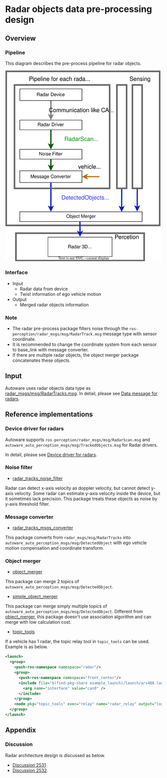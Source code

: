 # Radar objects data pre-processing design

## Overview

### Pipeline

This diagram describes the pre-process pipeline for radar objects.

![radar-objects-sensing](image/radar-objects-sensing.drawio.svg)

### Interface

- Input
  - Radar data from device
  - Twist information of ego vehicle motion
- Output
  - Merged radar objects information

### Note

- The radar pre-process package filters noise through the `ros-perception/radar_msgs/msg/RadarTrack.msg` message type with sensor coordinate.
- It is recommended to change the coordinate system from each sensor to base_link with message converter.
- If there are multiple radar objects, the object merger package concatenates these objects.

## Input

Autoware uses radar objects data type as [radar_msgs/msg/RadarTracks.msg](https://github.com/ros-perception/radar_msgs/blob/ros2/msg/RadarTracks.msg).
In detail, please see [Data message for radars](reference-implementations/data-message.md).

## Reference implementations

### Device driver for radars

Autoware supports `ros-perception/radar_msgs/msg/RadarScan.msg` and `autoware_auto_perception_msgs/msg/TrackedObjects.msg` for Radar drivers.

In detail, please see [Device driver for radars](reference-implementations/device-driver.md).

### Noise filter

- [radar_tracks_noise_filter](https://github.com/autowarefoundation/autoware_universe/tree/main/sensing/radar_tracks_noise_filter)

Radar can detect x-axis velocity as doppler velocity, but cannot detect y-axis velocity. Some radar can estimate y-axis velocity inside the device, but it sometimes lack precision. This package treats these objects as noise by y-axis threshold filter.

### Message converter

- [radar_tracks_msgs_converter](https://github.com/autowarefoundation/autoware_universe/tree/main/perception/autoware_radar_tracks_msgs_converter)

This package converts from `radar_msgs/msg/RadarTracks` into `autoware_auto_perception_msgs/msg/DetectedObject` with ego vehicle motion compensation and coordinate transform.

### Object merger

- [object_merger](https://github.com/autowarefoundation/autoware_universe/tree/main/perception/autoware_object_merger)

This package can merge 2 topics of `autoware_auto_perception_msgs/msg/DetectedObject`.

- [simple_object_merger](https://github.com/autowarefoundation/autoware_universe/tree/main/perception/autoware_simple_object_merger)

This package can merge simply multiple topics of `autoware_auto_perception_msgs/msg/DetectedObject`.
Different from [object_merger](https://github.com/autowarefoundation/autoware_universe/tree/main/perception/autoware_object_merger), this package doesn't use association algorithm and can merge with low calculation cost.

- [topic_tools](https://github.com/ros-tooling/topic_tools)

If a vehicle has 1 radar, the topic relay tool in `topic_tools` can be used.
Example is as below.

```xml
<launch>
  <group>
    <push-ros-namespace namespace="radar"/>
    <group>
      <push-ros-namespace namespace="front_center"/>
      <include file="$(find-pkg-share example_launch)/launch/ars408.launch.xml">
        <arg name="interface" value="can0" />
      </include>
    </group>
    <node pkg="topic_tools" exec="relay" name="radar_relay" output="log" args="front_center/detected_objects detected_objects"/>
  </group>
</launch>
```

## Appendix

### Discussion

Radar architecture design is discussed as below.

- [Discussion 2531](https://github.com/orgs/autowarefoundation/discussions/2531)
- [Discussion 2532](https://github.com/orgs/autowarefoundation/discussions/2532).
